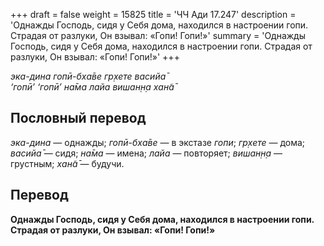 +++
draft = false
weight = 15825
title = 'ЧЧ Ади 17.247'
description = 'Однажды Господь, сидя у Себя дома, находился в настроении гопи. Страдая от разлуки, Он взывал: «Гопи! Гопи!»'
summary = 'Однажды Господь, сидя у Себя дома, находился в настроении гопи. Страдая от разлуки, Он взывал: «Гопи! Гопи!»'
+++

_эка-дина гопӣ-бха̄ве гр̣хете васийа̄  
‘гопӣ’ ‘гопӣ’ на̄ма лайа вишан̣н̣а хан̃а̄_

## Пословный перевод

_эка_\-_дина_ — однажды; _гопӣ_\-_бха̄ве_ — в экстазе _гопи_; _гр̣хете_ — дома; _васийа̄_ — сидя; _на̄ма_ — имена; _лайа_ — повторяет; _вишан̣н̣а_ — грустным; _хан̃а̄_ — будучи.

## Перевод

**Однажды Господь, сидя у Себя дома, находился в настроении гопи. Страдая от разлуки, Он взывал: «Гопи! Гопи!»**
